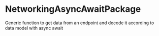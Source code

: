 # NetworkingAsyncAwaitPackage


Generic function to get data from an endpoint and decode it according to data model with async await
